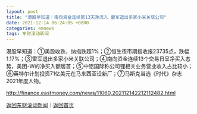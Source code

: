 ```yaml
---
layout: post
title: "港股早知道｜南向资金连续第13天净流入 雷军退出多家小米关联公司"
date: 2021-12-14 06:24:05 +0800
categories: emnews
tags: 东财滚动新闻
---
```


港股早知道：①美股收跌，纳指跌超1%；②恒生夜市期指收报23735点，跌幅1.17%；③雷军退出多家小米关联公司；④南向资金连续13个交易日呈净买入态势，美团-W的净买入额居首；⑤中铝国际称公司锂相关业务营业收入占比较小；⑥英特尔计划投资71亿美元在马来西亚设新厂；⑦马斯克当选《时代》杂志2021年度人物。

<http://finance.eastmoney.com/news/11060,202112142212112482.html>

[返回东财滚动新闻](//finews.withounder.com/emnews/)｜[返回首页](//finews.withounder.com/)